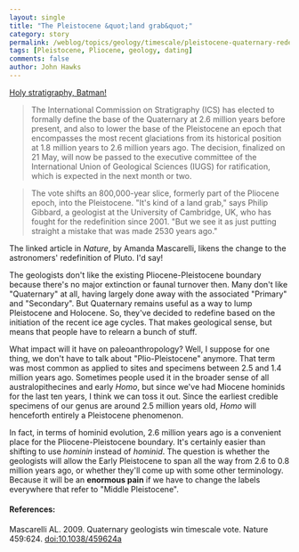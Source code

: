```yaml
---
layout: single 
title: "The Pleistocene &quot;land grab&quot;" 
category: story
permalink: /weblog/topics/geology/timescale/pleistocene-quaternary-redefinition-2009.html
tags: [Pleistocene, Pliocene, geology, dating] 
comments: false 
author: John Hawks 
---
```


<a href="http://www.nature.com/news/2009/090603/full/459624a.html">Holy stratigraphy, Batman!</a>

<blockquote>The International Commission on Stratigraphy (ICS) has elected to formally define the base of the Quaternary at 2.6 million years before present, and also to lower the base of the Pleistocene  an epoch that encompasses the most recent glaciations  from its historical position at 1.8 million years to 2.6 million years ago. The decision, finalized on 21 May, will now be passed to the executive committee of the International Union of Geological Sciences (IUGS) for ratification, which is expected in the next month or two.</blockquote>

<blockquote>The vote shifts an 800,000-year slice, formerly part of the Pliocene epoch, into the Pleistocene. "It's kind of a land grab," says Philip Gibbard, a geologist at the University of Cambridge, UK, who has fought for the redefinition since 2001. "But we see it as just putting straight a mistake that was made 2530 years ago."</blockquote>

The linked article in <i>Nature</i>, by Amanda Mascarelli, likens the change to the astronomers' redefinition of Pluto. I'd say!

The geologists don't like the existing Pliocene-Pleistocene boundary because there's no major extinction or faunal turnover then. Many don't like "Quaternary" at all, having largely done away with the associated "Primary" and "Secondary". But Quaternary remains useful as a way to lump Pleistocene and Holocene. So, they've decided to redefine based on the initiation of the recent ice age cycles. That makes geological sense, but means that people have to relearn a bunch of stuff. 

What impact will it have on paleoanthropology? Well, I suppose for one thing, we don't have to talk about "Plio-Pleistocene" anymore. That term was most common as applied to sites and specimens between 2.5 and 1.4 million years ago. Sometimes people used it in the broader sense of all australopithecines and early <i>Homo</i>, but since we've had Miocene hominids for the last ten years, I think we can toss it out. Since the earliest credible specimens of our genus are around 2.5 million years old, <i>Homo</i> will henceforth entirely a Pleistocene phenomenon. 

In fact, in terms of hominid evolution, 2.6 million years ago is a convenient place for the Pliocene-Pleistocene boundary. It's certainly easier than shifting to use <i>hominin</i> instead of <i>hominid</i>. The question is whether the geologists will allow the Early Pleistocene to span all the way from 2.6 to 0.8 million years ago, or whether they'll come up with some other terminology. Because it will be an <b>enormous pain</b> if we have to change the labels everywhere that refer to "Middle Pleistocene". 

<h4>References:</h4>

<p class="cite">Mascarelli AL. 2009. Quaternary geologists win timescale vote. Nature 459:624. <a href="http://dx.doi.org/10.1038/459624a">doi:10.1038/459624a</a></p>

